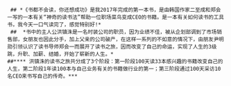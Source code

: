      ## *《书都不会读，你还想成功》是我2017年完成的第一本书，是由韩国作家二至成和郑会一写的一本有关“神奇的读书法”帮助一位职场菜鸟变成CEO的书籍。是一本有关如何读书的工具书，我今天一口气读完了，感觉特别好!*
     ##  *书中的主人公洪镇洙是一名时装公司的职员，因为业绩不佳，被从企划部调到了市场销售部，女朋友也因此分手，加上父亲的公司破产，在这样一系列的不如意的情况下，由朋友尹明勋引领认识了读书导师郑会一而展开了读书之旅，因而改变了自己的命运，实现了人生的3级跳，升职、加薪、结婚，开始了崭新的人生。*
    ##**** 洪镇洙的读书之旅共分成了3个阶段：第一阶段100天读33本感兴趣的书籍改变自己的人生，第二阶段1年读100本与自己业务有关的书籍做行业的第一；第三阶段通过100天采访10名CEO来书写自己的传奇。***

